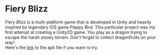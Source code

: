 <h1>Fiery Blizz</h1>
<p>
  <i> Fiery Blizz </i> is a multi-platform game that is developed in Unity and heavily inspired by legendary iOS game Flappy Bird. This particular project was my first attempt at creating a Unity2D game. You play as a dragon trying to escape the harsh snowy terrain. Don't forget to collect dragonfruits on your way!. <br> Here's the <a href="https://drive.google.com/file/d/1IylN9DCqIqAu2ShTzLta8nDGLNaN9zMj/view?usp=drive_link">link</a> to the apk file if you want ro try.
</p>
